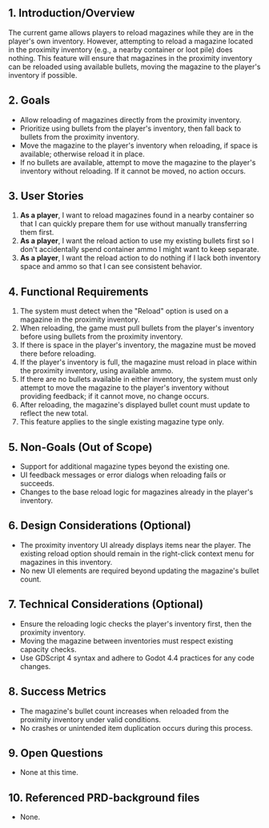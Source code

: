 ## 1. Introduction/Overview
The current game allows players to reload magazines while they are in the player's own inventory. However, attempting to reload a magazine located in the proximity inventory (e.g., a nearby container or loot pile) does nothing. This feature will ensure that magazines in the proximity inventory can be reloaded using available bullets, moving the magazine to the player's inventory if possible.

## 2. Goals
- Allow reloading of magazines directly from the proximity inventory.
- Prioritize using bullets from the player's inventory, then fall back to bullets from the proximity inventory.
- Move the magazine to the player's inventory when reloading, if space is available; otherwise reload it in place.
- If no bullets are available, attempt to move the magazine to the player's inventory without reloading. If it cannot be moved, no action occurs.

## 3. User Stories
1. **As a player**, I want to reload magazines found in a nearby container so that I can quickly prepare them for use without manually transferring them first.
2. **As a player**, I want the reload action to use my existing bullets first so I don't accidentally spend container ammo I might want to keep separate.
3. **As a player**, I want the reload action to do nothing if I lack both inventory space and ammo so that I can see consistent behavior.

## 4. Functional Requirements
1. The system must detect when the "Reload" option is used on a magazine in the proximity inventory.
2. When reloading, the game must pull bullets from the player's inventory before using bullets from the proximity inventory.
3. If there is space in the player's inventory, the magazine must be moved there before reloading.
4. If the player's inventory is full, the magazine must reload in place within the proximity inventory, using available ammo.
5. If there are no bullets available in either inventory, the system must only attempt to move the magazine to the player's inventory without providing feedback; if it cannot move, no change occurs.
6. After reloading, the magazine's displayed bullet count must update to reflect the new total.
7. This feature applies to the single existing magazine type only.

## 5. Non-Goals (Out of Scope)
- Support for additional magazine types beyond the existing one.
- UI feedback messages or error dialogs when reloading fails or succeeds.
- Changes to the base reload logic for magazines already in the player's inventory.

## 6. Design Considerations (Optional)
- The proximity inventory UI already displays items near the player. The existing reload option should remain in the right-click context menu for magazines in this inventory.
- No new UI elements are required beyond updating the magazine's bullet count.

## 7. Technical Considerations (Optional)
- Ensure the reloading logic checks the player's inventory first, then the proximity inventory.
- Moving the magazine between inventories must respect existing capacity checks.
- Use GDScript 4 syntax and adhere to Godot 4.4 practices for any code changes.

## 8. Success Metrics
- The magazine's bullet count increases when reloaded from the proximity inventory under valid conditions.
- No crashes or unintended item duplication occurs during this process.

## 9. Open Questions
- None at this time.

## 10. Referenced PRD-background files
- None.
